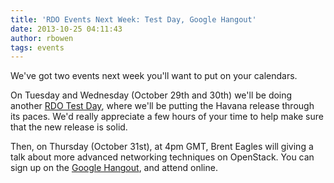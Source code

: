 ```yaml
---
title: 'RDO Events Next Week: Test Day, Google Hangout'
date: 2013-10-25 04:11:43
author: rbowen
tags: events
---
```


We've got two events next week you'll want to put on your calendars.

On Tuesday and Wednesday (October 29th and 30th) we'll be doing another [RDO Test Day](https://www.rdoproject.org/testday/), where we'll be putting the Havana release through its paces. We'd really appreciate a few hours of your time to help make sure that the new release is solid.

Then, on Thursday (October 31st), at 4pm GMT, Brent Eagles will giving a talk about more advanced networking techniques on OpenStack. You can sign up on the [Google Hangout](https://plus.google.com/events/cfgnq5t8it7uvksrtpd00s2fcmg), and attend online.
